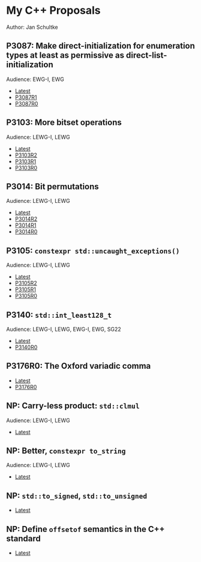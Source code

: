 # My C++ Proposals

Author: Jan Schultke

## P3087: Make direct-initialization for enumeration types at least as permissive as direct-list-initialization

Audience: EWG-I, EWG

- [Latest](enum-direct-init.html)
- [P3087R1](enum-direct-init-p3087r1.html)
- [P3087R0](enum-direct-init-p3087r0.html)

## P3103: More bitset operations

Audience: LEWG-I, LEWG

- [Latest](more-bitset-operations.html)
- [P3103R2](more-bitset-operations-p3103r2.html)
- [P3103R1](more-bitset-operations-p3103r1.html)
- [P3103R0](more-bitset-operations-p3103r0.html)

## P3014: Bit permutations

Audience: LEWG-I, LEWG

- [Latest](bit-permutations.html)
- [P3014R2](bit-permutations-p3104r2.html)
- [P3014R1](bit-permutations-p3104r1.html)
- [P3014R0](bit-permutations-p3104r0.html)

## P3105: `constexpr std::uncaught_exceptions()`

Audience: LEWG-I, LEWG

- [Latest](constexpr-uncaught-exceptions.html)
- [P3105R2](constexpr-uncaught-exceptions-p3105r2.html)
- [P3105R1](constexpr-uncaught-exceptions-p3105r1.html)
- [P3105R0](constexpr-uncaught-exceptions-p3105r0.html)

## P3140: `std::int_least128_t`

Audience: LEWG-I, LEWG, EWG-I, EWG, SG22

- [Latest](int-least128.html)
- [P3140R0](int-least128-p3140r0.html)

## P3176R0: The Oxford variadic comma

- [Latest](oxford-variadic-comma.html)
- [P3176R0](oxford-variadic-comma-p3176r0.html)

## NP: Carry-less product: `std::clmul`

Audience: LEWG-I, LEWG

- [Latest](clmul.html)

## NP: Better, `constexpr to_string`

Audience: LEWG-I, LEWG

- [Latest](constexpr-to-string.html)

## NP: `std::to_signed`, `std::to_unsigned`

- [Latest](to-signed-unsigned.html)

## NP: Define `offsetof` semantics in the C++ standard

- [Latest](offsetof.html)
